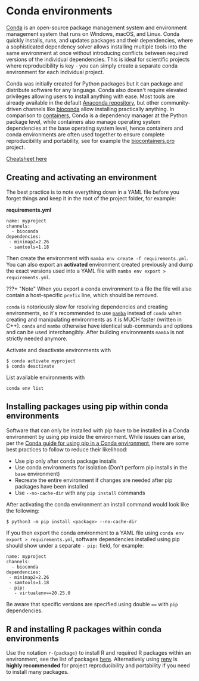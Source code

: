 # Conda environments
[Conda](https://docs.conda.io/projects/conda/en/latest/) is an open-source package management system and environment management system that runs on Windows, macOS, and Linux. Conda quickly installs, runs, and updates packages and their dependencies, where a sophisticated dependency solver allows installing multiple tools into the same environment at once without introducing conflicts between required versions of the individual dependencies. This is ideal for scientific projects where reproducibility is key - you can simply create a separate conda environment for each individual project.

Conda was initially created for Python packages but it can package and distribute software for any language. Conda also doesn't require elevated privileges allowing users to install anything with ease. Most tools are already available in the default [Anaconda repository](https://anaconda.cloud/package-categories), but other community-driven channels like [bioconda](https://bioconda.github.io/) allow installing practically anything. In comparison to [containers](containers.md), Conda is a dependency manager at the Python package level, while containers also manage operating system dependencies at the base operating system level, hence containers and conda environments are often used together to ensure complete reproducibility and portability, see for example the [biocontainers.pro](https://biocontainers.pro/) project.

[Cheatsheet here](https://docs.conda.io/projects/conda/en/latest/_downloads/843d9e0198f2a193a3484886fa28163c/conda-cheatsheet.pdf)

## Creating and activating an environment
The best practice is to note everything down in a YAML file before you forget things and keep it in the root of the project folder, for example:

**requirements.yml**
```
name: myproject
channels:
  - bioconda
dependencies:
 - minimap2=2.26
 - samtools=1.18
```

Then create the environment with `mamba env create -f requirements.yml`. You can also export an **activated** environment created previously and dump the exact versions used into a YAML file with `mamba env export > requirements.yml`.

???+ "Note"
      When you export a conda environment to a file the file will also contain a host-specific `prefix` line, which should be removed.

`conda` is notoriously slow for resolving dependencies and creating environments, so it's recommended to use [`mamba`](https://mamba.readthedocs.io/en/latest/) instead of `conda` when creating and manipulating environments as it is MUCH faster (written in C++). `conda` and `mamba` otherwise have identical sub-commands and options and can be used interchangibly. After building environments `mamba` is not strictly needed anymore.

Activate and deactivate environments with
```
$ conda activate myproject
$ conda deactivate
```

List available environments with
```
conda env list
```

## Installing packages using pip within conda environments
Software that can only be installed with pip have to be installed in a Conda environment by using pip inside the environment. While issues can arise, per the [Conda guide for using pip in a Conda environment](https://www.anaconda.com/blog/using-pip-in-a-conda-environment), there are some best practices to follow to reduce their likelihood:

 - Use pip only after conda package installs
 - Use conda environments for isolation (Don't perform pip installs in the `base` environment)
 - Recreate the entire environment if changes are needed after pip packages have been installed
 - Use `--no-cache-dir` with any `pip install` commands

After activating the conda environment an install command would look like the following:
```
$ python3 -m pip install <package> --no-cache-dir
```

If you then export the conda environment to a YAML file using `conda env export > requirements.yml`, software dependencies installed using pip should show under a separate `- pip:` field, for example:
```
name: myproject
channels:
  - bioconda
dependencies:
 - minimap2=2.26
 - samtools=1.18
 - pip:
   - virtualenv==20.25.0
```

Be aware that specific versions are specified using double `==` with `pip` dependencies.

## R and installing R packages within conda environments
Use the notation `r-{package}` to install R and required R packages within an environment, see the list of packages [here](https://anaconda.org/r/repo?sort=_name&sort_order=asc). Alternatively using [renv](https://rstudio.github.io/renv/articles/renv.html) is **highly recommended** for project reproducibility and portability if you need to install many packages.
